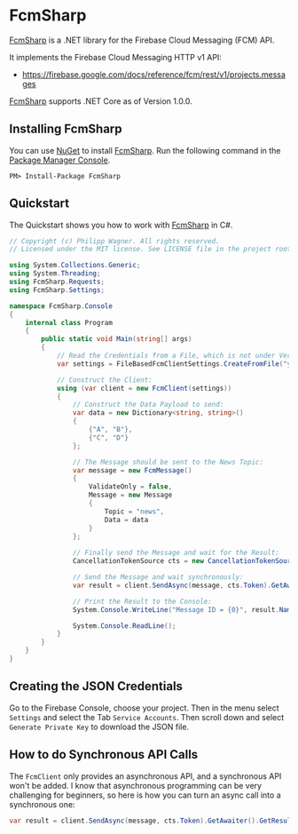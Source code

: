 # FcmSharp #

[FcmSharp]: https://github.com/bytefish/FcmSharp
[Firebase Cloud Messaging HTTP Protocol]: https://firebase.google.com/docs/cloud-messaging/http-server-ref

[FcmSharp] is a .NET library for the Firebase Cloud Messaging (FCM) API. 

It implements the Firebase Cloud Messaging HTTP v1 API:

* https://firebase.google.com/docs/reference/fcm/rest/v1/projects.messages

[FcmSharp] supports .NET Core as of Version 1.0.0.

## Installing FcmSharp ##

You can use [NuGet](https://www.nuget.org) to install [FcmSharp]. Run the following command 
in the [Package Manager Console](http://docs.nuget.org/consume/package-manager-console).

```
PM> Install-Package FcmSharp
```

## Quickstart ##

The Quickstart shows you how to work with [FcmSharp] in C#.

```csharp
// Copyright (c) Philipp Wagner. All rights reserved.
// Licensed under the MIT license. See LICENSE file in the project root for full license information.

using System.Collections.Generic;
using System.Threading;
using FcmSharp.Requests;
using FcmSharp.Settings;

namespace FcmSharp.Console
{
    internal class Program
    {
        public static void Main(string[] args)
        {
            // Read the Credentials from a File, which is not under Version Control:
            var settings = FileBasedFcmClientSettings.CreateFromFile("your_app", @"D:\credentials.json");

            // Construct the Client:
            using (var client = new FcmClient(settings))
            {
                // Construct the Data Payload to send:
                var data = new Dictionary<string, string>()
                {
                    {"A", "B"},
                    {"C", "D"}
                };

                // The Message should be sent to the News Topic:
                var message = new FcmMessage()
                {
                    ValidateOnly = false,
                    Message = new Message
                    {
                        Topic = "news",
                        Data = data
                    }
                };
                
                // Finally send the Message and wait for the Result:
                CancellationTokenSource cts = new CancellationTokenSource();

                // Send the Message and wait synchronously:
                var result = client.SendAsync(message, cts.Token).GetAwaiter().GetResult();

                // Print the Result to the Console:
                System.Console.WriteLine("Message ID = {0}", result.Name);

                System.Console.ReadLine();
            }
        }
    }
}
```

## Creating the JSON Credentials ##

Go to the Firebase Console, choose your project. Then in the menu select ``Settings`` and select the Tab ``Service Accounts``. Then scroll down and select ``Generate Private Key`` to download the JSON file.

## How to do Synchronous API Calls ##

The ``FcmClient`` only provides an asynchronous API, and a synchronous API won't be added. I know that 
asynchronous programming can be very challenging for beginners, so here is how you can turn an async 
call into a synchronous one:

```csharp
var result = client.SendAsync(message, cts.Token).GetAwaiter().GetResult();
```
